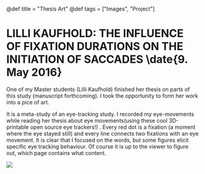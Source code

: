 @def title = "Thesis Art"
@def tags = ["Images", "Project"]

# LILLI KAUFHOLD: THE INFLUENCE OF FIXATION DURATIONS ON THE INITIATION OF SACCADES \date{9. May 2016}
One of my Master students (Lilli Kaufhold) finished her thesis on parts of this study (manuscript forthcoming). I took the opportunity to form her work into a pice of art.

It is a meta-study of an eye-tracking study. I recorded my eye-movements while reading her thesis about eye movements(using these cool 3D-printable open source eye trackers!) . Every red dot is a fixation (a moment where the eye stayed still) and every line connects two fixations with an eye movement. It is clear that I focused on the words, but some figures elicit specific eye tracking behaviour. Of course it is up to the viewer to figure out, which page contains what content.



![](/assets/thesis-art/a2_lilli.jpg)
